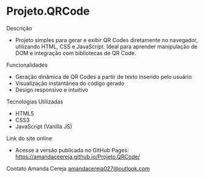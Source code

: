 # Projeto.QRCode

Descrição
- Projeto simples para gerar e exibir QR Codes diretamente no navegador, utilizando HTML, CSS e JavaScript. Ideal para aprender manipulação de DOM e integração com bibliotecas de QR Code.

Funcionalidades
- Geração dinâmica de QR Codes a partir de texto inserido pelo usuário
- Visualização instantânea do código gerado
- Design responsivo e intuitivo

Tecnologias Utilizadas
- HTML5
- CSS3
- JavaScript (Vanilla JS)

Link do site online
- Acesse a versão publicada no GitHub Pages:
https://amandaceereja.github.io/Projeto.QRCode/

Contato
Amanda Cereja
amandacereja027@outlook.com
